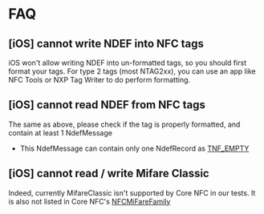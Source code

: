 # FAQ

## [iOS] cannot write NDEF into NFC tags

iOS won't allow writing NDEF into un-formatted tags, so you should first format your tags. For type 2 tags (most NTAG2xx), you can use an app like NFC Tools or NXP Tag Writer to do perform formatting.

## [iOS] cannot read NDEF from NFC tags

The same as above, please check if the tag is properly formatted, and contain at least 1 NdefMessage 
* This NdefMessage can contain only one NdefRecord as [TNF_EMPTY](https://developer.android.com/reference/android/nfc/NdefRecord#TNF_EMPTY)

## [iOS] cannot read / write Mifare Classic

Indeed, currently MifareClassic isn't supported by Core NFC in our tests. It is also not listed in Core NFC's [NFCMiFareFamily](https://developer.apple.com/documentation/corenfc/nfcmifarefamily?language=objc)
